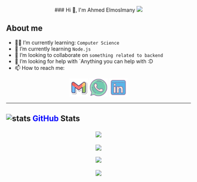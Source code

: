 
<div align=center>
	### Hi 👋, I'm Ahmed Elmoslmany
	<img src="https://komarev.com/ghpvc/?username=AhmedGamal2212&color=blue">
  </div>
  
## About me

- :student: I’m currently learning: `Computer Science`
- 🌱 I’m currently learning `Node.js`
- 👯 I’m looking to collaborate on `something related to backend`
- 🤔 I’m looking for help with `Anything you can help with :D
- 📫 How to reach me: <!-- -->
<p align="center">
	<a href="mailto:ahmedelmoslmany74@gmail.com"><img img src="icons/gmail.svg" alt="Gmail" title="gmail" width="50px"/></a>
	<a href="https://wa.me/021278416263"><img src="icons/whatsapp.svg" alt="Whatsapp" title="whatsapp" width="50px"/></a>
	<a href="https://www.linkedin.com/in/ahmed-elmoslmany-014935222/"><img src="icons/linkedin.svg" alt="LinkedIn" width="50px" title="linkedin"/></a>
</p>
<hr>

<!-- github stats and trophies -->
## <p><img src="https://media.giphy.com/media/IcnxGGAj0ubyB2r5M6/giphy.gif" alt="stats" width="50px"> <span style="color:blue">GitHub</span> Stats</p>

<p align="center">
    <a href="https://github.com/Ahmed-Elmoslmany">
    <img align="center" src="https://github-readme-stats.vercel.app/api/top-langs/?username=Ahmed-Elmoslmany&langs_count=5&layout=compact&theme=tokyonight">
    </a>
    <br><br>
    <a href="https://github.com/Ahmed-Elmoslmany">
    <img align="center" src="https://github-readme-stats.vercel.app/api?username=Ahmed-Elmoslmany&show_icons=true&theme=tokyonight" />
    </a>
    <br><br>
    <a href="https://github.com/Ahmed-Elmoslmany"><img src="https://github-readme-streak-stats.herokuapp.com?user=Ahmed-Elmoslmany&theme=tokyonight&date_format=M%20j%5B%2C%20Y%5D"></a>
    <br><br>
    <a>
    <img src="https://github-profile-trophy.vercel.app/?username=Ahmed-Elmoslmany&theme=radical&no-frame=false&row=1&&margin-w=30&no-bg=true">
    </a>
</p>
